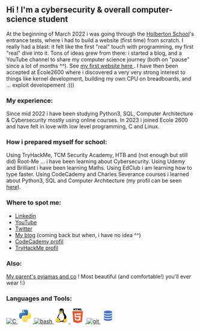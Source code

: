 ## Hi ! I'm a cybersecurity & overall computer-science student

At the beginning of March 2022 i was going through the [Holberton School](https://www.holbertonschool.com/)'s entrance tests, where i had to build a website (first time) from scratch. I really had a blast: it felt like the first "real" touch with programming, my first "real" dive into it. Tons of ideas grew from there: i started a blog, and a YouTube channel to share my computer science journey (both on "pause" since a lot of months ^^). See <a href="https://jerepe.github.io/my_first_website/" target="_blank" rel="noreferrer"> my first website here </a>.
I have then been accepted at École2600 where i discovered a very very strong interest to things like kernel development, building my own CPU on breadboards, and ... exploit developement :))) 

### My experience:
Since mid 2022 i have been studying Python3, SQL, Computer Architecture & Cybersecurity mostly using online courses.
In 2023 i joined Ecole 2600 and have felt in love with low level programming, C and Linux. 

### How i prepared myself for school:
Using TryHackMe, TCM Security Academy, HTB and (not enough but still did) Root-Me ... i have been learning about Cybersecurity.
Using Udemy and Brilliant i have been learning Maths.
Using EdClub i am learning how to type faster.
Using CodeCademy and Charles Severance courses i learned about Python3, SQL and Computer Architecture (my profil can be seen [here](https://www.codecademy.com/profiles/jeremyperreau)). 

### Where to spot me:
- [Linkedin](https://www.linkedin.com/in/jeremyperreau/)
- [YouTube](https://www.youtube.com/channel/UC3N4Gdvnjj3nTX3bwGvZ80w)
- [Twitter](https://twitter.com/jeremy_perreau)
- [My blog](https://www.jeremyperreau.com/) (coming back but when, i have no idea ^^)
- [CodeCademy profil](https://www.codecademy.com/profiles/xiaomix21)
- [TryHackMe profil](https://tryhackme.com/p/XiamoDS28)

### Also:
[My parent's pyjamas and co](https://lepetitcaddie.com/) ! Most beautiful (and comfortable!) you'll ever wear !:)

### Languages and Tools:
<a href="https://en.wikipedia.org/wiki/C_(programming_language)" target="_blank" rel="noreferrer"> <img src="https://upload.wikimedia.org/wikipedia/commons/thumb/1/18/C_Programming_Language.svg/380px-C_Programming_Language.svg.png?20201031132917" alt="C" width="40" height="40"/> </a>
<a href="https://www.python.org" target="_blank" rel="noreferrer"> <img src="https://raw.githubusercontent.com/devicons/devicon/master/icons/python/python-original.svg" alt="python" width="40" height="40"/> </a>
<a href="https://www.gnu.org/software/bash/" target="_blank" rel="noreferrer"> <img src="https://upload.wikimedia.org/wikipedia/commons/4/4b/Bash_Logo_Colored.svg" alt="bash" width="40" height="40"/> </a>
<a href="https://www.linux.org/" target="_blank" rel="noreferrer"> <img src="https://raw.githubusercontent.com/devicons/devicon/master/icons/linux/linux-original.svg" alt="linux" width="40" height="40"/> </a>
<a href="https://www.w3.org/html/" target="_blank" rel="noreferrer"> <img src="https://raw.githubusercontent.com/devicons/devicon/master/icons/html5/html5-original-wordmark.svg" alt="html5" width="40" height="40"/> </a>
<a href="https://git-scm.com/" target="_blank" rel="noreferrer"> <img src="https://www.vectorlogo.zone/logos/git-scm/git-scm-icon.svg" alt="git" width="40" height="40"/> </a>
<a href="https://sql.sh/" target="_blank" rel="noreferrer"> <img src="https://raw.githubusercontent.com/github/explore/80688e429a7d4ef2fca1e82350fe8e3517d3494d/topics/sql/sql.png" width="40" height="40"/> </a>

